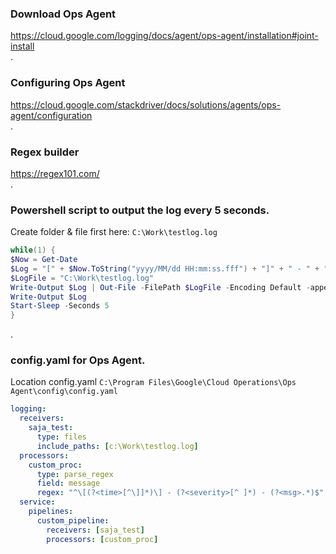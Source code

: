 ### Download Ops Agent
https://cloud.google.com/logging/docs/agent/ops-agent/installation#joint-install  
.

### Configuring Ops Agent
https://cloud.google.com/stackdriver/docs/solutions/agents/ops-agent/configuration  
.

### Regex builder
https://regex101.com/  
.

### Powershell script to output the log every 5 seconds.  
Create folder & file first here: `C:\Work\testlog.log`
```PowerShell script:
while(1) { 
$Now = Get-Date 
$Log = "[" + $Now.ToString("yyyy/MM/dd HH:mm:ss.fff") + "]" + " - " + "ERROR" + " - " + "test message"
$LogFile = "C:\Work\testlog.log" 
Write-Output $Log | Out-File -FilePath $LogFile -Encoding Default -append 
Write-Output $Log 
Start-Sleep -Seconds 5 
}
```
.

### config.yaml for Ops Agent.
Location config.yaml `C:\Program Files\Google\Cloud Operations\Ops Agent\config\config.yaml`
```config.yaml
logging:
  receivers:
    saja_test:
      type: files
      include_paths: [c:\Work\testlog.log]
  processors:
    custom_proc:
      type: parse_regex
      field: message
      regex: "^\[(?<time>[^\]]*)\] - (?<severity>[^ ]*) - (?<msg>.*)$"
  service:
    pipelines:
      custom_pipeline:
        receivers: [saja_test]
        processors: [custom_proc]
```
